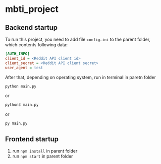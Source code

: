 # mbti_project
## Backend startup
To run this project, you need to add file ``config.ini`` to the parent folder, which contents following data:
```ini
[AUTH_INFO]
client_id = <Reddit API client id>
client_secret = <Reddit API client secret>
user_agent = test
```
After that, depending on operating system, run in terminal in paretn folder 
```cmd
python main.py
``` 
or
```cmd
python3 main.py
```
or
```cmd
py main.py
``` 

## Frontend startup

1. run `npm install` in parent folder
2. run `npm start` in parent folder
